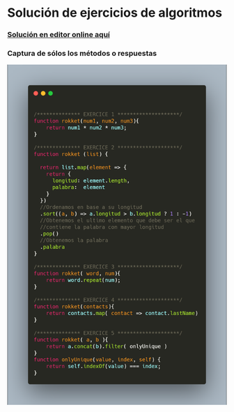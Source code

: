 # Solución de ejercicios de algoritmos

### [Solución en editor online aquí](https://jsfiddle.net/ojacome/3k6n2a8q/30/)

### Captura de sólos los métodos o respuestas
![sdfasdf](captura_code_solucion.png)